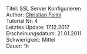 Titel: SSL Server Konfigurieren  
Author: <a href="mailto:christian.folini@netnea.com">Christian Folini</a>  
Tutorial Nr: 4  
Letztes Update: 17.12.2017  
Erscheinungsdatum: 21.01.2011  
Schwierigkeit: Mittel  
Dauer: 1h
